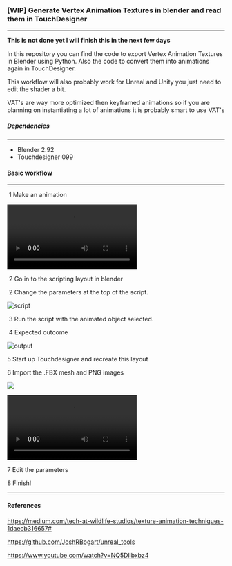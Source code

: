 ### [WIP] Generate Vertex Animation Textures in blender and read them in TouchDesigner

-----------

**This is not done yet I will finish this in the next few days**

In this repository you can find the code to export Vertex Animation Textures in Blender using Python. Also the code to convert them into animations again in TouchDesigner. 

This workflow will also probably work for Unreal and Unity you just need to edit the shader a bit.

VAT's are way more optimized then keyframed animations so if you are planning on instantiating a lot of animations it is probably smart to use VAT's

##### Dependencies

---

* Blender 2.92
* Touchdesigner 099

#### Basic workflow

---

​	1 Make an animation

![blender](images/BLENDER.mp4)

​	2 Go in to the scripting layout in blender

​	2 Change the parameters at the top of the script.

![script](https://i.imgur.com/zKsl5sz.png)

​	3 Run the script with the animated object selected.

​	4 Expected outcome

![output](https://i.imgur.com/tzpKmxJ.png)

5 Start up Touchdesigner and recreate this layout

6 Import the .FBX mesh and PNG images

![](https://i.imgur.com/EvA0z66.png)

![TD](images/TD.mp4)

7 Edit the parameters

8 Finish!

---

#### References

https://medium.com/tech-at-wildlife-studios/texture-animation-techniques-1daecb316657#

https://github.com/JoshRBogart/unreal_tools

https://www.youtube.com/watch?v=NQ5Dllbxbz4




